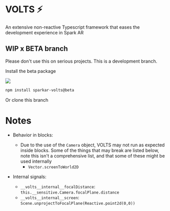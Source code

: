 # VOLTS ⚡️

An extensive non-reactive Typescript framework that eases the development experience in Spark AR

## WIP x BETA branch

Please don't use this on serious projects. This is a development branch.

Install the beta package

![](https://img.shields.io/npm/v/sparkar-volts/beta?color=informational&label=beta%20version%20%28npm%29)

```sh
npm install sparkar-volts@beta
```

Or clone this branch

# Notes

- Behavior in blocks:

  - Due to the use of the `Camera` object, VOLTS may not run as expected inside blocks. Some of the things that may break are listed below, note this isn't a comprehensive list, and that some of these might be used internally
    - `Vector.screenToWorld2D`

- Internal signals:
  - `__volts__internal__focalDistance`: `this.__sensitive.Camera.focalPlane.distance`
  - `__volts__internal__screen`: `Scene.unprojectToFocalPlane(Reactive.point2d(0,0))`
